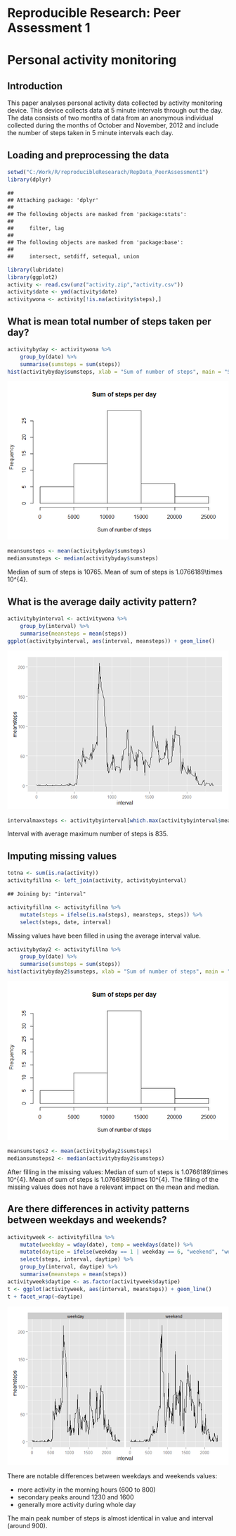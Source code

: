 # Reproducible Research: Peer Assessment 1


# Personal activity monitoring #

## Introduction ##

This paper analyses personal activity data collected by activity monitoring device. This device collects data at 5 minute intervals through out the day. The data consists of two months of data from an anonymous individual collected during the months of October and November, 2012 and include the number of steps taken in 5 minute intervals each day.

## Loading and preprocessing the data ##


```r
setwd("C:/Work/R/reproducibleResearach/RepData_PeerAssessment1")
library(dplyr)
```

```
## 
## Attaching package: 'dplyr'
## 
## The following objects are masked from 'package:stats':
## 
##     filter, lag
## 
## The following objects are masked from 'package:base':
## 
##     intersect, setdiff, setequal, union
```

```r
library(lubridate)
library(ggplot2)
activity <- read.csv(unz("activity.zip","activity.csv"))
activity$date <- ymd(activity$date)
activitywona <- activity[!is.na(activity$steps),]
```

## What is mean total number of steps taken per day?


```r
activitybyday <- activitywona %>% 
    group_by(date) %>% 
    summarise(sumsteps = sum(steps))
hist(activitybyday$sumsteps, xlab = "Sum of number of steps", main = "Sum of steps per day")
```

![](PA1_template_files/figure-html/unnamed-chunk-2-1.png) 

```r
meansumsteps <- mean(activitybyday$sumsteps)
mediansumsteps <- median(activitybyday$sumsteps)
```
Median of sum of steps is 10765.
Mean of sum of steps is 1.0766189\times 10^{4}.

## What is the average daily activity pattern?


```r
activitybyinterval <- activitywona %>% 
    group_by(interval) %>% 
    summarise(meansteps = mean(steps))
ggplot(activitybyinterval, aes(interval, meansteps)) + geom_line()
```

![](PA1_template_files/figure-html/unnamed-chunk-3-1.png) 

```r
intervalmaxsteps <- activitybyinterval[which.max(activitybyinterval$meansteps),1]
```

Interval with average maximum number of steps is 835.

## Imputing missing values


```r
totna <- sum(is.na(activity))
activityfillna <- left_join(activity, activitybyinterval)
```

```
## Joining by: "interval"
```

```r
activityfillna <- activityfillna %>% 
    mutate(steps = ifelse(is.na(steps), meansteps, steps)) %>%
    select(steps, date, interval)
```

Missing values have been filled in using the average interval value.


```r
activitybyday2 <- activityfillna %>% 
    group_by(date) %>% 
    summarise(sumsteps = sum(steps))
hist(activitybyday2$sumsteps, xlab = "Sum of number of steps", main = "Sum of steps per day")
```

![](PA1_template_files/figure-html/unnamed-chunk-5-1.png) 

```r
meansumsteps2 <- mean(activitybyday2$sumsteps)
mediansumsteps2 <- median(activitybyday2$sumsteps)
```

After filling in the missing values:
Median of sum of steps is 1.0766189\times 10^{4}.
Mean of sum of steps is 1.0766189\times 10^{4}.
The filling of the missing values does not have a relevant impact on the mean and median.

## Are there differences in activity patterns between weekdays and weekends?


```r
activityweek <- activityfillna %>% 
    mutate(weekday = wday(date), temp = weekdays(date)) %>% 
    mutate(daytipe = ifelse(weekday == 1 | weekday == 6, "weekend", "weekday")) %>%
    select(steps, interval, daytipe) %>%
    group_by(interval, daytipe) %>%
    summarise(meansteps = mean(steps))
activityweek$daytipe <- as.factor(activityweek$daytipe)
t <- ggplot(activityweek, aes(interval, meansteps)) + geom_line()
t + facet_wrap(~daytipe)
```

![](PA1_template_files/figure-html/unnamed-chunk-6-1.png) 

There are notable differences between weekdays and weekends values:

- more activity in the morning hours (600 to 800)
- secondary peaks around 1230 and 1600
- generally more activity during whole day

The main peak number of steps is almost identical in value and interval (around 900).
